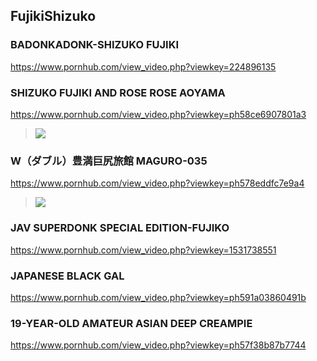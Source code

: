 ## FujikiShizuko
### BADONKADONK-SHIZUKO FUJIKI
https://www.pornhub.com/view_video.php?viewkey=224896135
### SHIZUKO FUJIKI AND ROSE ROSE AOYAMA
https://www.pornhub.com/view_video.php?viewkey=ph58ce6907801a3
>![](https://ci.phncdn.com/videos/201703/19/110164302/original/(m=ecuKGgaaaa)(mh=6fZ6YIYHhPGzEeXa)12.jpg)
### W（ダブル）豊満巨尻旅館 MAGURO-035
https://www.pornhub.com/view_video.php?viewkey=ph578eddfc7e9a4
>![](https://bi.phncdn.com/videos/201607/20/82781501/original/(m=ecuKGgaaaa)(mh=25TbfPDXvl76LoWe)2.jpg)
### JAV SUPERDONK SPECIAL EDITION-FUJIKO
https://www.pornhub.com/view_video.php?viewkey=1531738551
### JAPANESE BLACK GAL
https://www.pornhub.com/view_video.php?viewkey=ph591a03860491b
### 19-YEAR-OLD AMATEUR ASIAN DEEP CREAMPIE
https://www.pornhub.com/view_video.php?viewkey=ph57f38b87b7744
